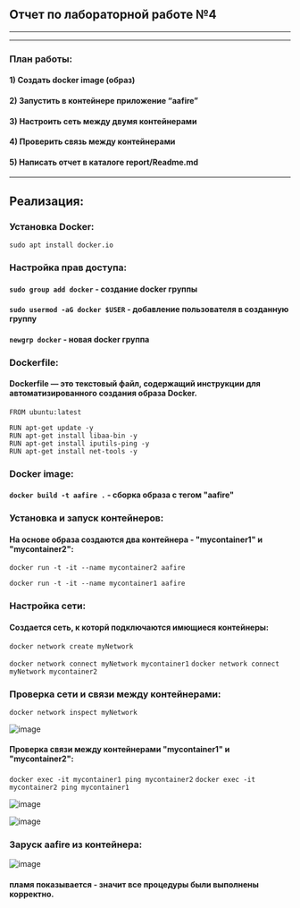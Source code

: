 ## Отчет по лабораторной работе №4

---

--- 

### План работы:
#### 1) Создать docker image (образ)
#### 2) Запустить в контейнере приложение “aafire”
#### 3) Настроить сеть между двумя контейнерами
#### 4) Проверить связь между контейнерами
#### 5) Написать отчет в каталоге report/Readme.md

---

## Реализация:

### Установка Docker:

```sudo apt install docker.io```

### Настройка прав доступа:

#### ```sudo group add docker``` - создание  docker группы 
#### ```sudo usermod -aG docker $USER``` - добавление пользователя в созданную группу
#### ```newgrp docker``` - новая docker группа

###  Dockerfile:

#### Dockerfile — это текстовый файл, содержащий инструкции для автоматизированного создания образа Docker.

```
FROM ubuntu:latest

RUN apt-get update -y 
RUN apt-get install libaa-bin -y
RUN apt-get install iputils-ping -y
RUN apt-get install net-tools -y

```

###  Docker image:

#### ```docker build -t aafire .``` - сборка образа с тегом "aafire"


###  Установка и запуск контейнеров:

#### На основе образа создаются два контейнера - "mycontainer1" и "mycontainer2":

```docker run -t -it --name mycontainer2 aafire```

```docker run -t -it --name mycontainer1 aafire```

###  Настройка сети:

#### Создается сеть, к которй подключаются имющиеся контейнеры:

```docker network create myNetwork```

```docker network connect myNetwork mycontainer1```
```docker network connect myNetwork mycontainer2```

### Проверка сети и связи между контейнерами:

```docker network inspect myNetwork```

![image](https://github.com/cs-itmo-2023/lab-4-MrL013/blob/main/report/src/net.png)

#### Проверка связи между контейнерами "mycontainer1" и "mycontainer2":

```docker exec -it mycontainer1 ping mycontainer2```
```docker exec -it mycontainer2 ping mycontainer1```

![image](https://github.com/cs-itmo-2023/lab-4-MrL013/blob/main/report/src/ping2.png)

![image](https://github.com/cs-itmo-2023/lab-4-MrL013/blob/main/report/src/ping1.png)

### Заруск aafire из контейнера:

![image](https://github.com/cs-itmo-2023/lab-4-MrL013/blob/main/report/src/fire.png)

#### пламя показывается - значит все процедуры были выполнены корректно.
